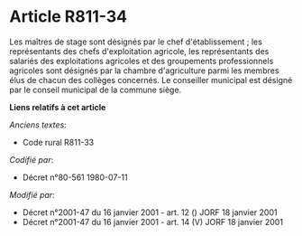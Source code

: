 # Article R811-34

Les maîtres de stage sont désignés par le chef d'établissement ; les représentants des chefs d'exploitation agricole, les
représentants des salariés des exploitations agricoles et des groupements professionnels agricoles sont désignés par la
chambre d'agriculture parmi les membres élus de chacun des collèges concernés. Le conseiller municipal est désigné par le
conseil municipal de la commune siège.

**Liens relatifs à cet article**

_Anciens textes_:

  - Code rural R811-33

_Codifié par_:

  - Décret n°80-561 1980-07-11

_Modifié par_:

  - Décret n°2001-47 du 16 janvier 2001 - art. 12 () JORF 18 janvier 2001
  - Décret n°2001-47 du 16 janvier 2001 - art. 14 (V) JORF 18 janvier 2001
